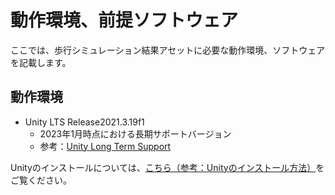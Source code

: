 # 動作環境、前提ソフトウェア
ここでは、歩行シミュレーション結果アセットに必要な動作環境、ソフトウェアを記載します。

## 動作環境
- Unity LTS Release2021.3.19f1
    - 2023年1月時点における長期サポートバージョン
    - 参考：[Unity Long Term Support](https://unity.com/releases/editor/qa/lts-releases)


Unityのインストールについては、[こちら（参考：Unityのインストール方法）](UnityInstallation.md)をご覧ください。
